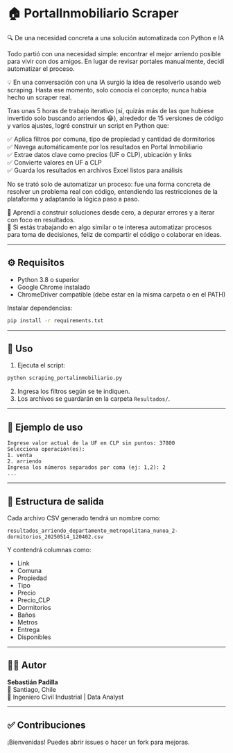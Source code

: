 # 🏠 PortalInmobiliario Scraper

🔍 De una necesidad concreta a una solución automatizada con Python e IA

Todo partió con una necesidad simple: encontrar el mejor arriendo posible para vivir con dos amigos. En lugar de revisar portales manualmente, decidí automatizar el proceso.

💡 En una conversación con una IA surgió la idea de resolverlo usando web scraping. Hasta ese momento, solo conocía el concepto; nunca había hecho un scraper real.

Tras unas 5 horas de trabajo iterativo (sí, quizás más de las que hubiese invertido solo buscando arriendos 😂), alrededor de 15 versiones de código y varios ajustes, logré construir un script en Python que:

✅ Aplica filtros por comuna, tipo de propiedad y cantidad de dormitorios  
✅ Navega automáticamente por los resultados en Portal Inmobiliario  
✅ Extrae datos clave como precios (UF o CLP), ubicación y links  
✅ Convierte valores en UF a CLP  
✅ Guarda los resultados en archivos Excel listos para análisis  

No se trató solo de automatizar un proceso: fue una forma concreta de resolver un problema real con código, entendiendo las restricciones de la plataforma y adaptando la lógica paso a paso.

🎯 Aprendí a construir soluciones desde cero, a depurar errores y a iterar con foco en resultados.  
🤝 Si estás trabajando en algo similar o te interesa automatizar procesos para toma de decisiones, feliz de compartir el código o colaborar en ideas.

---

## ⚙️ Requisitos

- Python 3.8 o superior
- Google Chrome instalado
- ChromeDriver compatible (debe estar en la misma carpeta o en el PATH)

Instalar dependencias:

```bash
pip install -r requirements.txt
```

---

## 🚀 Uso

1. Ejecuta el script:

```bash
python scraping_portalinmobiliario.py
```

2. Ingresa los filtros según se te indiquen.
3. Los archivos se guardarán en la carpeta `Resultados/`.

---

## 🧪 Ejemplo de uso

```plaintext
Ingrese valor actual de la UF en CLP sin puntos: 37800
Selecciona operación(es):
1. venta
2. arriendo
Ingresa los números separados por coma (ej: 1,2): 2
...
```

---

## 📁 Estructura de salida

Cada archivo CSV generado tendrá un nombre como:

```
resultados_arriendo_departamento_metropolitana_nunoa_2-dormitorios_20250514_120402.csv
```

Y contendrá columnas como:

- Link
- Comuna
- Propiedad
- Tipo
- Precio
- Precio_CLP
- Dormitorios
- Baños
- Metros
- Entrega
- Disponibles

---

## 🧑‍💻 Autor

**Sebastián Padilla**  
📍 Santiago, Chile  
💼 Ingeniero Civil Industrial | Data Analyst

---

## ✅ Contribuciones

¡Bienvenidas! Puedes abrir issues o hacer un fork para mejoras.
